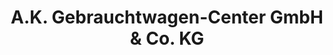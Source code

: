 ---
title: "A.K. Gebrauchtwagen-Center GmbH & Co. KG"
url: /overath/a-k-gebrauchtwagen-center-gmbh-und-co-kg/
shop: Autohaus
---